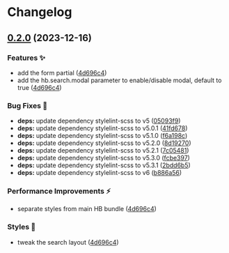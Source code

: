# Changelog

## [0.2.0](https://github.com/hbstack/search/compare/v0.1.7...v0.2.0) (2023-12-16)


### Features ✨

* add the form partial ([4d696c4](https://github.com/hbstack/search/commit/4d696c4b9237310a4d073546bf221bbb2026d00b))
* add the hb.search.modal parameter to enable/disable modal, default to true ([4d696c4](https://github.com/hbstack/search/commit/4d696c4b9237310a4d073546bf221bbb2026d00b))


### Bug Fixes 🐞

* **deps:** update dependency stylelint-scss to v5 ([05093f9](https://github.com/hbstack/search/commit/05093f907032bca5f9fc72da894e34d2a5b43895))
* **deps:** update dependency stylelint-scss to v5.0.1 ([41fd678](https://github.com/hbstack/search/commit/41fd678b9085db16fc6adcb8cb6790e26277c9ef))
* **deps:** update dependency stylelint-scss to v5.1.0 ([f6a198c](https://github.com/hbstack/search/commit/f6a198cf609c5eb77404714a3542b25bdb093eb1))
* **deps:** update dependency stylelint-scss to v5.2.0 ([8d19270](https://github.com/hbstack/search/commit/8d192702016f7291a00d3c25f41a8d255c23473c))
* **deps:** update dependency stylelint-scss to v5.2.1 ([7c05481](https://github.com/hbstack/search/commit/7c05481c2c3d093a045468a28c0f44060e604f08))
* **deps:** update dependency stylelint-scss to v5.3.0 ([fcbe397](https://github.com/hbstack/search/commit/fcbe397382e63818b262d8353c1322c610a91a79))
* **deps:** update dependency stylelint-scss to v5.3.1 ([2bdd6b5](https://github.com/hbstack/search/commit/2bdd6b50b5cc60d26f0374873cf9f7881ef04e45))
* **deps:** update dependency stylelint-scss to v6 ([b886a56](https://github.com/hbstack/search/commit/b886a56984a5d83ef4e2a67c497e941da2d43d8e))


### Performance Improvements ⚡️

* separate styles from main HB bundle ([4d696c4](https://github.com/hbstack/search/commit/4d696c4b9237310a4d073546bf221bbb2026d00b))


### Styles 🎨

* tweak the search layout ([4d696c4](https://github.com/hbstack/search/commit/4d696c4b9237310a4d073546bf221bbb2026d00b))
